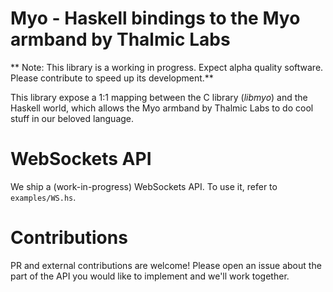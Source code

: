 
# Myo - Haskell bindings to the Myo armband by Thalmic Labs

** Note: This library is a working in progress. Expect alpha quality
software. Please contribute to speed up its development.**

This library expose a 1:1 mapping between the C library (_libmyo_) and the
Haskell world, which allows the Myo armband by Thalmic Labs to do cool stuff
in our beloved language.

# WebSockets API
We ship a (work-in-progress) WebSockets API. To use it, refer to `examples/WS.hs`.

# Contributions

PR and external contributions are welcome! Please open an issue about the
part of the API you would like to implement and we'll work together.
